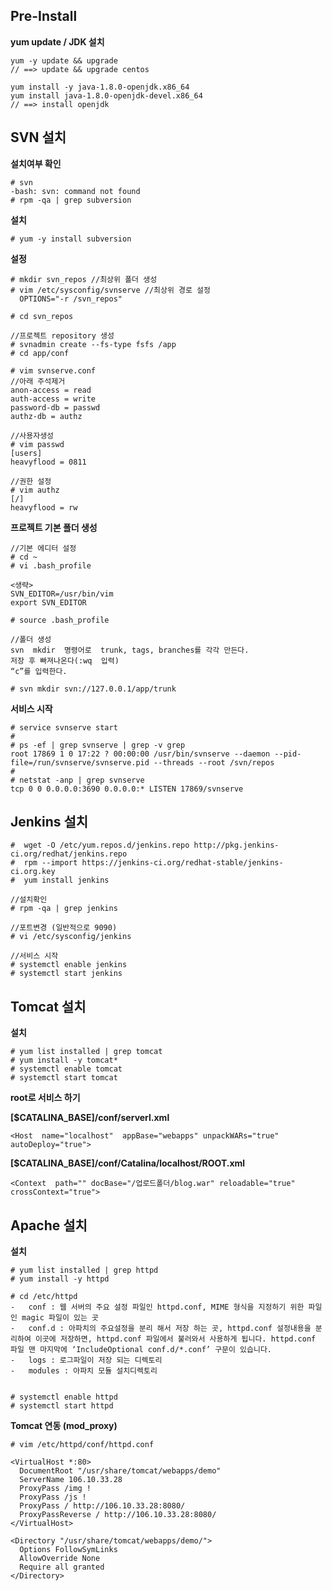 ## Pre-Install

 **yum update / JDK 설치**
   
    yum -y update && upgrade
    // ==> update && upgrade centos

    yum install -y java-1.8.0-openjdk.x86_64 
    yum install java-1.8.0-openjdk-devel.x86_64
    // ==> install openjdk

## SVN 설치

**설치여부 확인**

    # svn
    -bash: svn: command not found
    # rpm -qa | grep subversion

**설치**

    # yum -y install subversion

**설정** 

    # mkdir svn_repos //최상위 폴더 생성
    # vim /etc/sysconfig/svnserve //최상위 경로 설정
      OPTIONS="-r /svn_repos"
    
    # cd svn_repos 
    
    //프로젝트 repository 생성
    # svnadmin create --fs-type fsfs /app
    # cd app/conf
    
    # vim svnserve.conf
    //아래 주석제거
    anon-access = read
    auth-access = write
    password-db = passwd
    authz-db = authz
 
    //사용자생성
    # vim passwd
    [users]
    heavyflood = 0811

    //권한 설정
    # vim authz
    [/]
    heavyflood = rw


**프로젝트 기본 폴더 생성**

    //기본 에디터 설정
    # cd ~
    # vi .bash_profile
    
    <생략>
    SVN_EDITOR=/usr/bin/vim
    export SVN_EDITOR
    
    # source .bash_profile
    
    //폴더 생성
    svn  mkdir  명령어로  trunk, tags, branches를 각각 만든다.
    저장 후 빠져나온다(:wq  입력)
    “c”를 입력한다.

    # svn mkdir svn://127.0.0.1/app/trunk

**서비스 시작**

    # service svnserve start
    #
    # ps -ef | grep svnserve | grep -v grep
    root 17869 1 0 17:22 ? 00:00:00 /usr/bin/svnserve --daemon --pid-file=/run/svnserve/svnserve.pid --threads --root /svn/repos
    #
    # netstat -anp | grep svnserve
    tcp 0 0 0.0.0.0:3690 0.0.0.0:* LISTEN 17869/svnserve


## Jenkins 설치

    #  wget -O /etc/yum.repos.d/jenkins.repo http://pkg.jenkins-ci.org/redhat/jenkins.repo
    #  rpm --import https://jenkins-ci.org/redhat-stable/jenkins-ci.org.key
    #  yum install jenkins
    
    //설치확인
    # rpm -qa | grep jenkins
    
    //포트변경 (일반적으로 9090)
    # vi /etc/sysconfig/jenkins
  
    //서비스 시작
    # systemctl enable jenkins
    # systemctl start jenkins

## Tomcat 설치

**설치**

    # yum list installed | grep tomcat
    # yum install -y tomcat*
    # systemctl enable tomcat
    # systemctl start tomcat

**root로 서비스 하기**

 **[$CATALINA_BASE]/conf/serverl.xml**

    <Host  name="localhost"  appBase="webapps" unpackWARs="true"  autoDeploy="true">

**[$CATALINA_BASE]/conf/Catalina/localhost/ROOT.xml**

    <Context  path="" docBase="/업로드폴더/blog.war" reloadable="true" crossContext="true">


## Apache 설치

**설치**

    # yum list installed | grep httpd
    # yum install -y httpd
    
    # cd /etc/httpd
    -   conf : 웹 서버의 주요 설정 파일인 httpd.conf, MIME 형식을 지정하기 위한 파일인 magic 파일이 있는 곳
    -   conf.d : 아파치의 주요설정을 분리 해서 저장 하는 곳, httpd.conf 설정내용을 분리하여 이곳에 저장하면, httpd.conf 파일에서 불러와서 사용하게 됩니다. httpd.conf 파일 맨 마지막에 ‘IncludeOptional conf.d/*.conf’ 구문이 있습니다.
    -   logs : 로그파일이 저장 되는 디렉토리
    -   modules : 아파치 모듈 설치디렉토리


    # systemctl enable httpd
    # systemctl start httpd

**Tomcat 연동 (mod_proxy)**

    # vim /etc/httpd/conf/httpd.conf
    
    <VirtualHost *:80>
      DocumentRoot "/usr/share/tomcat/webapps/demo"
      ServerName 106.10.33.28
      ProxyPass /img !
      ProxyPass /js !
      ProxyPass / http://106.10.33.28:8080/
      ProxyPassReverse / http://106.10.33.28:8080/
    </VirtualHost>
    
    <Directory "/usr/share/tomcat/webapps/demo/">
      Options FollowSymLinks
      AllowOverride None
      Require all granted
    </Directory>
